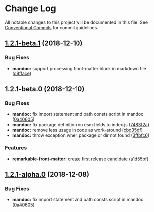 # Change Log

All notable changes to this project will be documented in this file.
See [Conventional Commits](https://conventionalcommits.org) for commit guidelines.

## [1.2.1-beta.1](https://github.com/chigix/mandoc/compare/mandoc@1.2.1-beta.0...mandoc@1.2.1-beta.1) (2018-12-10)


### Bug Fixes

* **mandoc:** support processing front-matter block in markdown file ([c8fface](https://github.com/chigix/mandoc/commit/c8fface))





## 1.2.1-beta.0 (2018-12-10)


### Bug Fixes

* **mandoc:** fix import statement and path consts script in mandoc ([0a40605](https://github.com/chigix/mandoc/commit/0a40605))
* **mandoc:** fix package definition on esm fields to index.js ([7483f2a](https://github.com/chigix/mandoc/commit/7483f2a))
* **mandoc:** remove less usage in code as work-around ([cbd35df](https://github.com/chigix/mandoc/commit/cbd35df))
* **mandoc:** throw exception when package or dir not found ([3ffbfc6](https://github.com/chigix/mandoc/commit/3ffbfc6))


### Features

* **remarkable-front-matter:** create first release candidate ([a1d55bf](https://github.com/chigix/mandoc/commit/a1d55bf))





## [1.2.1-alpha.0](https://github.com/chigix/mandoc/compare/mandoc@1.2.0...mandoc@1.2.1-alpha.0) (2018-12-08)


### Bug Fixes

* **mandoc:** fix import statement and path consts script in mandoc ([0a40605](https://github.com/chigix/mandoc/commit/0a40605))
